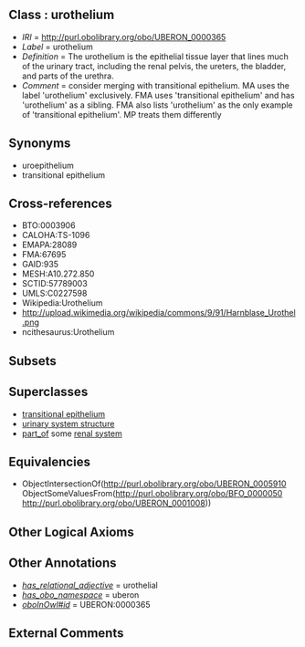 
## Class : urothelium

 * *IRI* = http://purl.obolibrary.org/obo/UBERON_0000365
 * *Label* = urothelium
 * *Definition* = The urothelium is the epithelial tissue layer that lines much of the urinary tract, including the renal pelvis, the ureters, the bladder, and parts of the urethra.
 * *Comment* = consider merging with transitional epithelium. MA uses the label 'urothelium' exclusively. FMA uses 'transitional epithelium' and has 'urothelium' as a sibling. FMA also lists 'urothelium' as the only example of 'transitional epithelium'. MP treats them differently

## Synonyms

 * uroepithelium
 * transitional epithelium

## Cross-references

 * BTO:0003906
 * CALOHA:TS-1096
 * EMAPA:28089
 * FMA:67695
 * GAID:935
 * MESH:A10.272.850
 * SCTID:57789003
 * UMLS:C0227598
 * Wikipedia:Urothelium
 * http://upload.wikimedia.org/wikipedia/commons/9/91/Harnblase_Urothel.png
 * ncithesaurus:Urothelium

## Subsets


## Superclasses

 * [transitional epithelium](../../UBERON/10/UBERON_0005910.md)
 * [urinary system structure](../../UBERON/54/UBERON_0006554.md)
 * [part_of](../../BFO/50/BFO_0000050.md) some [renal system](../../UBERON/08/UBERON_0001008.md)

## Equivalencies

 * ObjectIntersectionOf(<http://purl.obolibrary.org/obo/UBERON_0005910> ObjectSomeValuesFrom(<http://purl.obolibrary.org/obo/BFO_0000050> <http://purl.obolibrary.org/obo/UBERON_0001008>))

## Other Logical Axioms


## Other Annotations

 * *[has_relational_adjective](../../UBPROP/07/UBPROP_0000007.md)* = urothelial
 * *[has_obo_namespace](../../ce/oboInOwl#hasOBONamespace.md)* = uberon
 * *[oboInOwl#id](../../id/oboInOwl#id.md)* = UBERON:0000365

## External Comments

